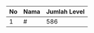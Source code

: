 | No | Nama            | Jumlah Level |
|----|-----------------|--------------|
| 1  | #    |    586        |
